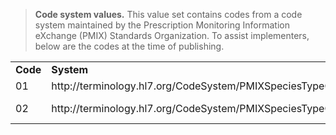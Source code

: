 
<blockquote class="fm_ex-alert fm_ex-alert--info">
<p>
 <b>Code system values.</b> This value set contains codes from a code system maintained by the Prescription Monitoring Information eXchange (PMIX) Standards Organization. To assist implementers, below are the codes at the time of publishing.
</p>
</blockquote>

<p></p>

<table class="codes">
    <tbody>
		<tr><td style="white-space:nowrap"><b>Code</b></td><td><b>System</b></td><td><b>Display</b></td></tr>
		<tr><td>01</td><td>http://terminology.hl7.org/CodeSystem/PMIXSpeciesTypeCode</td><td>Human</td></tr>
		<tr><td>02</td><td>http://terminology.hl7.org/CodeSystem/PMIXSpeciesTypeCode</td><td>Veterinary Patient</td></tr>
</tbody>
</table>

<p></p>
